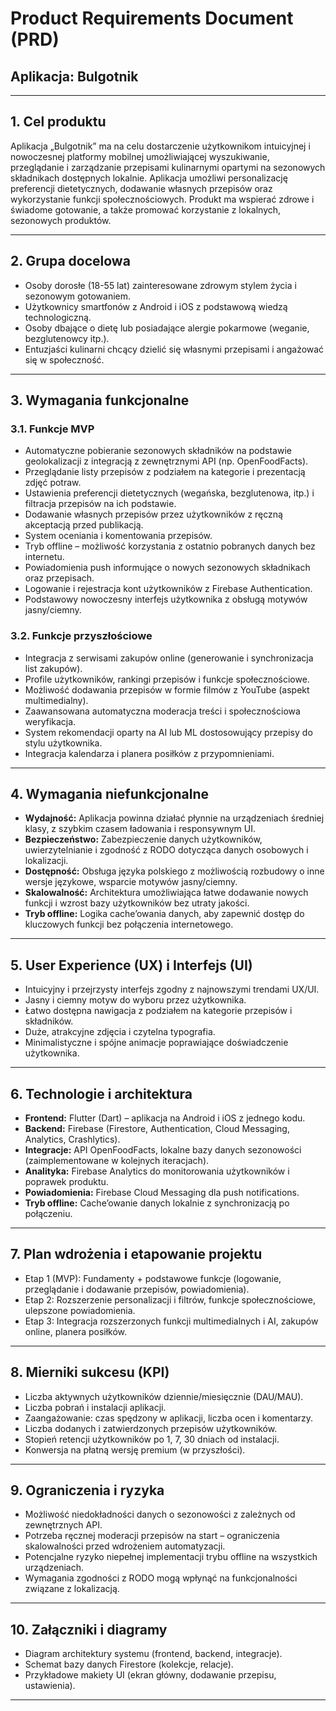 # Product Requirements Document (PRD)

## Aplikacja: Bulgotnik

---

## 1. Cel produktu

Aplikacja „Bulgotnik” ma na celu dostarczenie użytkownikom intuicyjnej i nowoczesnej platformy mobilnej umożliwiającej wyszukiwanie, przeglądanie i zarządzanie przepisami kulinarnymi opartymi na sezonowych składnikach dostępnych lokalnie. Aplikacja umożliwi personalizację preferencji dietetycznych, dodawanie własnych przepisów oraz wykorzystanie funkcji społecznościowych. Produkt ma wspierać zdrowe i świadome gotowanie, a także promować korzystanie z lokalnych, sezonowych produktów.

---

## 2. Grupa docelowa

- Osoby dorosłe (18-55 lat) zainteresowane zdrowym stylem życia i sezonowym gotowaniem.
- Użytkownicy smartfonów z Android i iOS z podstawową wiedzą technologiczną.
- Osoby dbające o dietę lub posiadające alergie pokarmowe (weganie, bezglutenowcy itp.).
- Entuzjaści kulinarni chcący dzielić się własnymi przepisami i angażować się w społeczność.

---

## 3. Wymagania funkcjonalne

### 3.1. Funkcje MVP

- Automatyczne pobieranie sezonowych składników na podstawie geolokalizacji z integracją z zewnętrznymi API (np. OpenFoodFacts).
- Przeglądanie listy przepisów z podziałem na kategorie i prezentacją zdjęć potraw.
- Ustawienia preferencji dietetycznych (wegańska, bezglutenowa, itp.) i filtracja przepisów na ich podstawie.
- Dodawanie własnych przepisów przez użytkowników z ręczną akceptacją przed publikacją.
- System oceniania i komentowania przepisów.
- Tryb offline – możliwość korzystania z ostatnio pobranych danych bez internetu.
- Powiadomienia push informujące o nowych sezonowych składnikach oraz przepisach.
- Logowanie i rejestracja kont użytkowników z Firebase Authentication.
- Podstawowy nowoczesny interfejs użytkownika z obsługą motywów jasny/ciemny.

### 3.2. Funkcje przyszłościowe

- Integracja z serwisami zakupów online (generowanie i synchronizacja list zakupów).
- Profile użytkowników, rankingi przepisów i funkcje społecznościowe.
- Możliwość dodawania przepisów w formie filmów z YouTube (aspekt multimedialny).
- Zaawansowana automatyczna moderacja treści i społecznościowa weryfikacja.
- System rekomendacji oparty na AI lub ML dostosowujący przepisy do stylu użytkownika.
- Integracja kalendarza i planera posiłków z przypomnieniami.

---

## 4. Wymagania niefunkcjonalne

- **Wydajność:** Aplikacja powinna działać płynnie na urządzeniach średniej klasy, z szybkim czasem ładowania i responsywnym UI.
- **Bezpieczeństwo:** Zabezpieczenie danych użytkowników, uwierzytelnianie i zgodność z RODO dotycząca danych osobowych i lokalizacji.
- **Dostępność:** Obsługa języka polskiego z możliwością rozbudowy o inne wersje językowe, wsparcie motywów jasny/ciemny.
- **Skalowalność:** Architektura umożliwiająca łatwe dodawanie nowych funkcji i wzrost bazy użytkowników bez utraty jakości.
- **Tryb offline:** Logika cache’owania danych, aby zapewnić dostęp do kluczowych funkcji bez połączenia internetowego.

---

## 5. User Experience (UX) i Interfejs (UI)

- Intuicyjny i przejrzysty interfejs zgodny z najnowszymi trendami UX/UI.
- Jasny i ciemny motyw do wyboru przez użytkownika.
- Łatwo dostępna nawigacja z podziałem na kategorie przepisów i składników.
- Duże, atrakcyjne zdjęcia i czytelna typografia.
- Minimalistyczne i spójne animacje poprawiające doświadczenie użytkownika.

---

## 6. Technologie i architektura

- **Frontend:** Flutter (Dart) – aplikacja na Android i iOS z jednego kodu.
- **Backend:** Firebase (Firestore, Authentication, Cloud Messaging, Analytics, Crashlytics).
- **Integracje:** API OpenFoodFacts, lokalne bazy danych sezonowości (zaimplementowane w kolejnych iteracjach).
- **Analityka:** Firebase Analytics do monitorowania użytkowników i poprawek produktu.
- **Powiadomienia:** Firebase Cloud Messaging dla push notifications.
- **Tryb offline:** Cache’owanie danych lokalnie z synchronizacją po połączeniu.

---

## 7. Plan wdrożenia i etapowanie projektu

- Etap 1 (MVP): Fundamenty + podstawowe funkcje (logowanie, przeglądanie i dodawanie przepisów, powiadomienia).
- Etap 2: Rozszerzenie personalizacji i filtrów, funkcje społecznościowe, ulepszone powiadomienia.
- Etap 3: Integracja rozszerzonych funkcji multimedialnych i AI, zakupów online, planera posiłków.

---

## 8. Mierniki sukcesu (KPI)

- Liczba aktywnych użytkowników dziennie/miesięcznie (DAU/MAU).
- Liczba pobrań i instalacji aplikacji.
- Zaangażowanie: czas spędzony w aplikacji, liczba ocen i komentarzy.
- Liczba dodanych i zatwierdzonych przepisów użytkowników.
- Stopień retencji użytkowników po 1, 7, 30 dniach od instalacji.
- Konwersja na płatną wersję premium (w przyszłości).

---

## 9. Ograniczenia i ryzyka

- Możliwość niedokładności danych o sezonowości z zależnych od zewnętrznych API.
- Potrzeba ręcznej moderacji przepisów na start – ograniczenia skalowalności przed wdrożeniem automatyzacji.
- Potencjalne ryzyko niepełnej implementacji trybu offline na wszystkich urządzeniach.
- Wymagania zgodności z RODO mogą wpłynąć na funkcjonalności związane z lokalizacją.

---

## 10. Załączniki i diagramy

- Diagram architektury systemu (frontend, backend, integracje).
- Schemat bazy danych Firestore (kolekcje, relacje).
- Przykładowe makiety UI (ekran główny, dodawanie przepisu, ustawienia).

---
